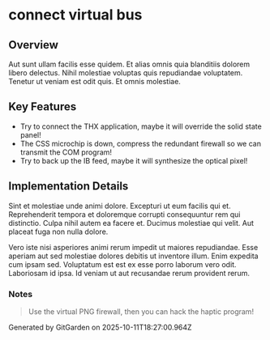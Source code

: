 # connect virtual bus

## Overview
Aut sunt ullam facilis esse quidem. Et alias omnis quia blanditiis dolorem libero delectus. Nihil molestiae voluptas quis repudiandae voluptatem. Tenetur ut veniam est odit quis. Et omnis molestiae.

## Key Features
- Try to connect the THX application, maybe it will override the solid state panel!
- The CSS microchip is down, compress the redundant firewall so we can transmit the COM program!
- Try to back up the IB feed, maybe it will synthesize the optical pixel!

## Implementation Details
Sint et molestiae unde animi dolore. Excepturi ut eum facilis qui et. Reprehenderit tempora et doloremque corrupti consequuntur rem qui distinctio. Culpa nihil autem ea facere et. Ducimus molestiae qui velit. Aut placeat fuga non nulla dolore.
 Vero iste nisi asperiores animi rerum impedit ut maiores repudiandae. Esse aperiam aut sed molestiae dolores debitis ut inventore illum. Enim expedita cum ipsam sed. Voluptatum est est ex esse porro laborum vero odit. Laboriosam id ipsa. Id veniam ut aut recusandae rerum provident rerum.

### Notes
> Use the virtual PNG firewall, then you can hack the haptic program!

Generated by GitGarden on 2025-10-11T18:27:00.964Z